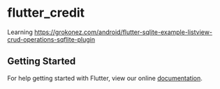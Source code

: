 # flutter_credit

Learning https://grokonez.com/android/flutter-sqlite-example-listview-crud-operations-sqflite-plugin

## Getting Started

For help getting started with Flutter, view our online
[documentation](https://flutter.io/).
